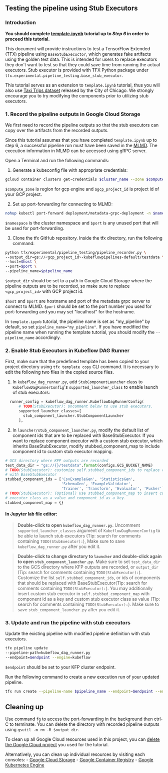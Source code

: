 
## Testing the pipeline using Stub Executors

### Introduction
**You should complete [template.ipynb](https://github.com/tensorflow/tfx/blob/master/docs/tutorials/tfx/template.ipynb) tutorial up to *Step 6* in order to proceed this tutorial.**

This document will provide instructions to test a TensorFlow Extended (TFX) pipeline
using `BaseStubExecuctor`, which generates fake artifacts using the golden test data. This is intended for users to replace executors they don't want to test so that they could save time from running the actual executors. Stub executor is provided with TFX Python package under `tfx.experimental.pipeline_testing.base_stub_executor`.

This tutorial serves as an extension to `template.ipynb` tutorial, thus you will also use [Taxi Trips dataset](
https://data.cityofchicago.org/Transportation/Taxi-Trips/wrvz-psew)
released by the City of Chicago. We strongly encourage you to try modifying the components prior to utilizing stub executors.

### 1. Record the pipeline outputs in Google Cloud Storage

We first need to record the pipeline outputs so that the stub executors can copy over the artifacts from the recorded outputs.

Since this tutorial assumes that you have completed `template.ipynb` up to step 6, a successful pipeline run must have been saved in the [MLMD](https://www.tensorflow.org/tfx/guide/mlmd). The execution information in MLMD can be accessed using gRPC server. 

Open a Terminal and run the following commands:

1.  Generate a kubeconfig file with appropriate credentials:
```bash
gcloud container clusters get-credentials $cluster_name --zone $compute_zone --project $gcp_project_id
```
`$compute_zone` is region for gcp engine and `$gcp_project_id` is project id of your GCP project.

2.  Set up port-forwarding for connecting to MLMD:
```bash
nohup kubectl port-forward deployment/metadata-grpc-deployment -n $namespace $port:8080 &
```
`$namespace` is the cluster namespace and `$port` is any unused port that will be used for port-forwarding.

3.  Clone the tfx GitHub repository. Inside the tfx directory, run the following command:

```bash
python tfx/experimental/pipeline_testing/pipeline_recorder.py \
--output_dir=gs://<gcp_project_id>-kubeflowpipelines-default/testdata \
--host=$host \
--port=$port \
--pipeline_name=$pipeline_name
```

`$output_dir` should be set to a path in Google Cloud Storage where the pipeline outputs are to be recorded, so make sure to replace `<gcp_project_id>` with GCP project id.

`$host` and `$port` are hostname and port of the metadata grpc server to connect to MLMD. `$port` should be set to the port number you used for port-forwarding and you may set "localhost" for the hostname.

In `template.ipynb` tutorial, the pipeline name is set as "my_pipeline" by default, so set `pipeline_name="my_pipeline"`. If you have modified the pipeline name when running the template tutorial, you should modify the `--pipeline_name` accordingly.

### 2. Enable Stub Executors in Kubeflow DAG Runner

First, make sure that the predefined template has been copied to your project directory using `tfx template copy` CLI command. It is necessary to edit the following two files in the copied source files.

1.  In `kubeflow_dag_runner.py`, add `StubComponentLauncher` class to `KubeflowDagRunnerConfig`'s `supported_launcher_class` to enable launch of stub executors:

```python
  runner_config = kubeflow_dag_runner.KubeflowDagRunnerConfig(
      # TODO(StubExecutor): Uncomment below to use stub executors.
      supported_launcher_classes=[
        stub_component_launcher.StubComponentLauncher
      ],
```

2.  In `launcher/stub_component_launcher.py`, modify the default list of component ids that are to be replaced with BaseStubExecutor. If you want to replace component executor with a custom stub executor, which inherits BaseStubExecutor, modify stubbed_component_map to include component id to custom stub executor mapping. 
```python
# GCS directory where KFP outputs are recorded
test_data_dir = "gs://{}/testdata".format(configs.GCS_BUCKET_NAME)
# TODO(StubExecutor): customize self.stubbed_component_ids to replace components
# with BaseStubExecutor
stubbed_component_ids = ['CsvExampleGen', 'StatisticsGen',
                         'SchemaGen', 'ExampleValidator',
                         'Trainer', 'Transform', 'Evaluator', 'Pusher']
# TODO(StubExecutor): (Optional) Use stubbed_component_map to insert custom stub
# executor class as a value and component id as a key.
stubbed_component_map = {}
```

#### In Jupyter lab file editor:
>**Double-click to open `kubeflow_dag_runner.py`**. 
Uncomment `supported_launcher_classes` argument of `KubeflowDagRunnerConfig` to be able to launch stub executors (Tip: search for comments containing `TODO(StubExecutor):`),  Make sure to save `kubeflow_dag_runner.py` after you edit it.



>**Double-click to change directory to `launcher` and double-click again to open `stub_component_launcher.py`.**
Make sure to set `test_data_dir` to the GCS directory where KFP outputs are recorded, or `output_dir` (Tip: search for comments containing `TODO(StubExecutor):`). Customize the list `self.stubbed_component_ids`, or ids of components that should be replaced with BaseStubExecutor(Tip: search for comments containing `TODO(StubExecutor):`). You may additionally insert custom stub executor in `self.stubbed_component_map` with component id as a key and custom stub executor class as value (Tip: search for comments containing `TODO(StubExecutor):`). Make sure to save `stub_component_launcher.py` after you edit it.

### 3. Update and run the pipeline with stub executors
Update the existing pipeline with modified pipeline definition with stub executors.
```bash
tfx pipeline update
--pipeline-path=kubeflow_dag_runner.py
--endpoint=$endpoint --engine=kubeflow
```
`$endpoint` should be set to your KFP cluster endpoint.

Run the following command to create a new execution run of your updated pipeline.

```bash
tfx run create --pipeline-name $pipeline_name --endpoint=$endpoint --engine=kubeflow
```


## Cleaning up

Use command `fg` to access the port-forwarding in the background then ctrl-C to terminate.
You can delete the directory with recorded pipeline outputs using `gsutil -m rm -R $output_dir`.

To clean up all Google Cloud resources used in this project, you can
[delete the Google Cloud project](https://cloud.google.com/resource-manager/docs/creating-managing-projects#shutting_down_projects)
you used for the tutorial.

Alternatively, you can clean up individual resources by visiting each
consoles: - [Google Cloud Storage](https://console.cloud.google.com/storage) -
[Google Container Registry](https://console.cloud.google.com/gcr) -
[Google Kubernetes Engine](https://console.cloud.google.com/kubernetes)
